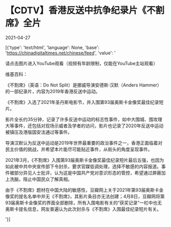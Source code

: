 # 【CDTV】香港反送中抗争纪录片《不割席》全片

2021-04-27

[{'type': 'text/html', 'language': None, 'base': 'https://chinadigitaltimes.net/chinese/feed', 'value': '

请点击图片进入YouTube观看（视频有年龄限制，仅能在YouTube主站观看）

维基百科：

《不割席》（英语：Do Not Split）是挪威导演安德斯·汉默（Anders Hammer）的一部纪录片，内容为2019年香港反送中运动。

《不割席》入选了2021年圣丹斯电影节，并入围第93届奥斯卡金像奖最佳纪录短片。

影片全长约35分钟，记录了许多反送中运动的标志性事件，如中大围城、围攻理大等事件，还包括对现场示威者及学者的访问，影片也记录了2020年反送中运动被镇压及港版国安法通过等事件。

导演汉默认为反送中运动是2019年世界最重要的政治事件之一，香港正面临着对民主价值的挑战，并希望本片能尽可能贴近事件，从街头的角度呈现事件。

2021年3月，《不割席》入围第93届奥斯卡金像奖最佳纪录短片最后五强，也因为如此被中共中央宣传部下令封杀，要求官媒低调处理，选择不敏感的内容报道。事件被部分异见人士批评，认为这是中国共产党对意识形态的管控，希望通过屏蔽加上洗脑，阻止中国民众了解真相。

由于《不割席》题材在中国大陆的敏感性，豆瓣网上关于2021年第93届奥斯卡金像奖的提名名单中并无《不割席》，其影片条目亦无法创建；4月8日，豆瓣网将第93届奥斯卡金像奖的界面全部删除，所有入围电影有关的“获奖记录”一栏中也无奥斯卡提名信息，网友普遍认为此次封杀与《不割席》入围最佳纪录短片有关。

'}]